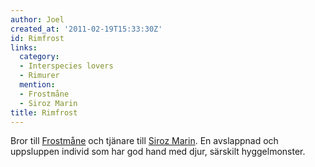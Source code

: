 ```yaml
---
author: Joel
created_at: '2011-02-19T15:33:30Z'
id: Rimfrost
links:
  category:
  - Interspecies lovers
  - Rimurer
  mention:
  - Frostmåne
  - Siroz Marin
title: Rimfrost
---
```


Bror till [Frostmåne] och tjänare till [Siroz Marin]. En avslappnad och uppsluppen individ som har
god hand med djur, särskilt hyggelmonster.

  [Frostmåne]: Frostmåne
  [Siroz Marin]: Siroz_Marin